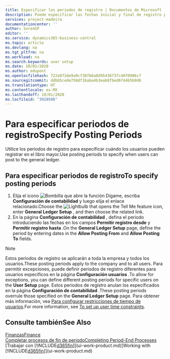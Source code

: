 ```yaml
---
title: Especificar los periodos de registro | Documentos de Microsoft
description: Puede especificar las fechas inicial y final de registro para configurar cuándo pueden los usuarios hacer registros en la contabilidad.
services: project-madeira
documentationcenter: ''
author: SorenGP
editor: ''
ms.service: dynamics365-business-central
ms.topic: article
ms.devlang: na
ms.tgt_pltfrm: na
ms.workload: na
ms.search.keywords: user setup
ms.date: 10/01/2020
ms.author: edupont
ms.openlocfilehash: 722a972de9a9cf38fb6a8d95436737c40f0906cf
ms.sourcegitcommit: ddbb5cede750df1baba4b3eab8fbed6744b5b9d6
ms.translationtype: HT
ms.contentlocale: es-MX
ms.lasthandoff: 10/01/2020
ms.locfileid: "3920508"
---
```

# <a name="specify-posting-periods"></a><span data-ttu-id="d33af-103">Para especificar periodos de registro</span><span class="sxs-lookup"><span data-stu-id="d33af-103">Specify Posting Periods</span></span>
<span data-ttu-id="d33af-104">Utilice los periodos de registro para especificar cuándo los usuarios pueden registrar en el libro mayor.</span><span class="sxs-lookup"><span data-stu-id="d33af-104">Use posting periods to specify when users can post to the general ledger.</span></span>  

## <a name="to-specify-posting-periods"></a><span data-ttu-id="d33af-105">Para especificar periodos de registro</span><span class="sxs-lookup"><span data-stu-id="d33af-105">To specify posting periods</span></span>
1. <span data-ttu-id="d33af-106">Elija el icono ![Bombilla que abre la función Dígame](media/ui-search/search_small.png "Dígame qué desea hacer"), escriba **Configuración de contabilidad** y luego elija el enlace relacionado.</span><span class="sxs-lookup"><span data-stu-id="d33af-106">Choose the ![Lightbulb that opens the Tell Me feature](media/ui-search/search_small.png "Tell me what you want to do") icon, enter **General Ledger Setup** , and then choose the related link.</span></span>  
2. <span data-ttu-id="d33af-107">En la página **Configuración de contabilidad** , defina el periodo introduciendo las fechas en los campos **Permitir registro desde** y **Permitir registro hasta** .</span><span class="sxs-lookup"><span data-stu-id="d33af-107">On the **General Ledger Setup** page, define the period by entering dates in the **Allow Posting From** and **Allow Posting To** fields.</span></span>  

> [!NOTE]  
>   <span data-ttu-id="d33af-108">Estos periodos de registro se aplicarán a toda la empresa y todos los usuarios.</span><span class="sxs-lookup"><span data-stu-id="d33af-108">These posting periods apply to the company and to all users.</span></span> <span data-ttu-id="d33af-109">Para permitir excepciones, puede definir periodos de registro diferentes para usuarios específicos en la página **Configuración usuarios** .</span><span class="sxs-lookup"><span data-stu-id="d33af-109">To allow for exceptions, you can define different posting periods for specific users on the **User Setup** page.</span></span> <span data-ttu-id="d33af-110">Estos periodos de registro anulan los especificados en la página **Configuración de contabilidad** .</span><span class="sxs-lookup"><span data-stu-id="d33af-110">These posting periods overrule those specified on the **General Ledger Setup** page.</span></span> <span data-ttu-id="d33af-111">Para obtener más información, vea [Para configurar restricciones de tiempo de usuarios](ui-define-granular-permissions.md#to-set-up-user-time-constraints).</span><span class="sxs-lookup"><span data-stu-id="d33af-111">For more information, see [To set up user time constraints](ui-define-granular-permissions.md#to-set-up-user-time-constraints).</span></span>

## <a name="see-also"></a><span data-ttu-id="d33af-112">Consulte también</span><span class="sxs-lookup"><span data-stu-id="d33af-112">See Also</span></span>
[<span data-ttu-id="d33af-113">Finanzas</span><span class="sxs-lookup"><span data-stu-id="d33af-113">Finance</span></span>](finance.md)  
[<span data-ttu-id="d33af-114">Completar procesos de fin de periodo</span><span class="sxs-lookup"><span data-stu-id="d33af-114">Completing Period-End Processes</span></span>](year-how-complete-period-end-processes.md)  
<span data-ttu-id="d33af-115">[Trabajar con [!INCLUDE[d365fin](includes/d365fin_md.md)]](ui-work-product.md)</span><span class="sxs-lookup"><span data-stu-id="d33af-115">[Working with [!INCLUDE[d365fin](includes/d365fin_md.md)]](ui-work-product.md)</span></span>
